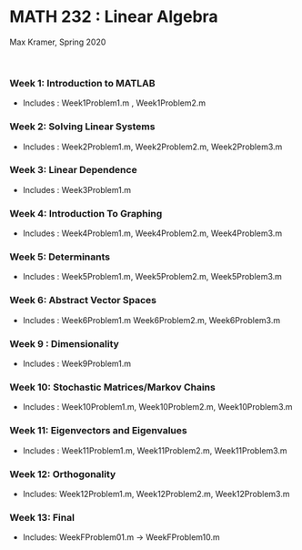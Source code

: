 # MATH 232 : Linear Algebra

Max Kramer, Spring 2020

&nbsp;

### Week 1: Introduction to MATLAB
- Includes : Week1Problem1.m , Week1Problem2.m

### Week 2: Solving Linear Systems
- Includes : Week2Problem1.m, Week2Problem2.m, Week2Problem3.m

### Week 3: Linear Dependence
- Includes : Week3Problem1.m

### Week 4: Introduction To Graphing
- Includes : Week4Problem1.m, Week4Problem2.m, Week4Problem3.m

### Week 5: Determinants
- Includes : Week5Problem1.m, Week5Problem2.m, Week5Problem3.m

### Week 6: Abstract Vector Spaces
- Includes : Week6Problem1.m Week6Problem2.m, Week6Problem3.m

### Week 9 : Dimensionality
- Includes : Week9Problem1.m

### Week 10: Stochastic Matrices/Markov Chains
- Includes : Week10Problem1.m, Week10Problem2.m, Week10Problem3.m

### Week 11: Eigenvectors and Eigenvalues
- Includes : Week11Problem1.m, Week11Problem2.m, Week11Problem3.m

### Week 12: Orthogonality 
- Includes: Week12Problem1.m, Week12Problem2.m, Week12Problem3.m

### Week 13: Final
- Includes: WeekFProblem01.m -> WeekFProblem10.m